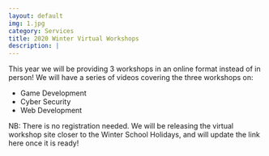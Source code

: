 ```yaml
---
layout: default
img: 1.jpg
category: Services
title: 2020 Winter Virtual Workshops
description: |
---
```

  This year we will be providing 3 workshops in an online format instead of in person! We will have a series of videos covering the three workshops on: 
  - Game Development
  - Cyber Security
  - Web Development
 
NB: There is no registration needed. We will be releasing the virtual workshop site closer to the Winter School Holidays, and will update the link here once it is ready!
